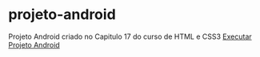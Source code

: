 # projeto-android
Projeto Android criado no Capitulo 17 do curso de HTML e CSS3
<a href="https://geffersoncosta.github.io/html-css/projeto-android/" target="_blank" rel="externo">Executar Projeto Android</a><br>
